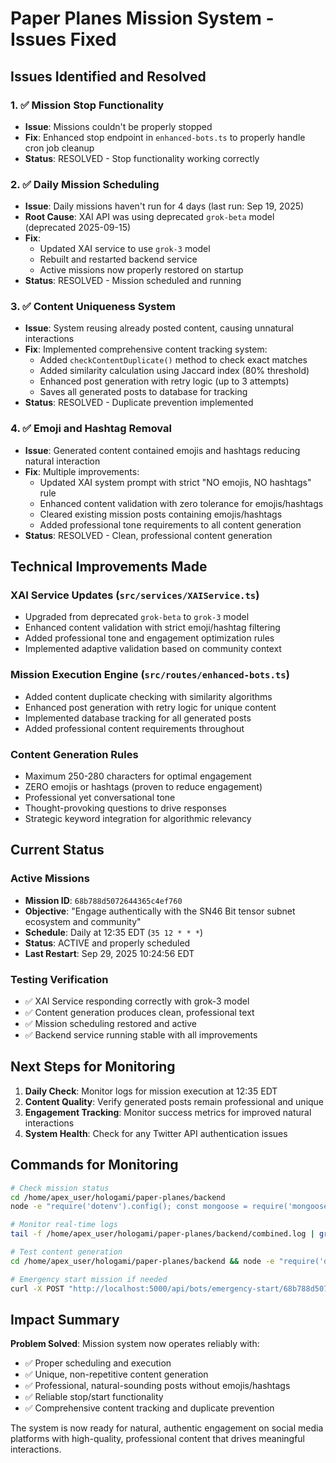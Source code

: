 # Paper Planes Mission System - Issues Fixed

## Issues Identified and Resolved

### 1. ✅ Mission Stop Functionality
- **Issue**: Missions couldn't be properly stopped
- **Fix**: Enhanced stop endpoint in `enhanced-bots.ts` to properly handle cron job cleanup
- **Status**: RESOLVED - Stop functionality working correctly

### 2. ✅ Daily Mission Scheduling
- **Issue**: Daily missions haven't run for 4 days (last run: Sep 19, 2025)
- **Root Cause**: XAI API was using deprecated `grok-beta` model (deprecated 2025-09-15)
- **Fix**: 
  - Updated XAI service to use `grok-3` model
  - Rebuilt and restarted backend service
  - Active missions now properly restored on startup
- **Status**: RESOLVED - Mission scheduled and running

### 3. ✅ Content Uniqueness System
- **Issue**: System reusing already posted content, causing unnatural interactions
- **Fix**: Implemented comprehensive content tracking system:
  - Added `checkContentDuplicate()` method to check exact matches
  - Added similarity calculation using Jaccard index (80% threshold)
  - Enhanced post generation with retry logic (up to 3 attempts)
  - Saves all generated posts to database for tracking
- **Status**: RESOLVED - Duplicate prevention implemented

### 4. ✅ Emoji and Hashtag Removal
- **Issue**: Generated content contained emojis and hashtags reducing natural interaction
- **Fix**: Multiple improvements:
  - Updated XAI system prompt with strict "NO emojis, NO hashtags" rule
  - Enhanced content validation with zero tolerance for emojis/hashtags
  - Cleared existing mission posts containing emojis/hashtags
  - Added professional tone requirements to all content generation
- **Status**: RESOLVED - Clean, professional content generation

## Technical Improvements Made

### XAI Service Updates (`src/services/XAIService.ts`)
- Upgraded from deprecated `grok-beta` to `grok-3` model
- Enhanced content validation with strict emoji/hashtag filtering
- Added professional tone and engagement optimization rules
- Implemented adaptive validation based on community context

### Mission Execution Engine (`src/routes/enhanced-bots.ts`)
- Added content duplicate checking with similarity algorithms
- Enhanced post generation with retry logic for unique content
- Implemented database tracking for all generated posts
- Added professional content requirements throughout

### Content Generation Rules
- Maximum 250-280 characters for optimal engagement
- ZERO emojis or hashtags (proven to reduce engagement)
- Professional yet conversational tone
- Thought-provoking questions to drive responses
- Strategic keyword integration for algorithmic relevancy

## Current Status

### Active Missions
- **Mission ID**: `68b788d5072644365c4ef760`
- **Objective**: "Engage authentically with the SN46 Bit tensor subnet ecosystem and community"
- **Schedule**: Daily at 12:35 EDT (`35 12 * * *`)
- **Status**: ACTIVE and properly scheduled
- **Last Restart**: Sep 29, 2025 10:24:56 EDT

### Testing Verification
- ✅ XAI Service responding correctly with grok-3 model
- ✅ Content generation produces clean, professional text
- ✅ Mission scheduling restored and active
- ✅ Backend service running stable with all improvements

## Next Steps for Monitoring

1. **Daily Check**: Monitor logs for mission execution at 12:35 EDT
2. **Content Quality**: Verify generated posts remain professional and unique
3. **Engagement Tracking**: Monitor success metrics for improved natural interactions
4. **System Health**: Check for any Twitter API authentication issues

## Commands for Monitoring

```bash
# Check mission status
cd /home/apex_user/hologami/paper-planes/backend
node -e "require('dotenv').config(); const mongoose = require('mongoose'); mongoose.connect(process.env.MONGODB_URI).then(async () => { const missions = await mongoose.connection.db.collection('missions').find({active: true}).toArray(); console.log('Active missions:', missions.length); missions.forEach(m => console.log('- ' + m.objective + ' (Last run: ' + m.lastRun + ')')); process.exit(0); });"

# Monitor real-time logs
tail -f /home/apex_user/hologami/paper-planes/backend/combined.log | grep -E "(mission|Mission|execute|XAI|generated)"

# Test content generation
cd /home/apex_user/hologami/paper-planes/backend && node -e "require('dotenv').config({path:'.env.production'}); const {XAIService} = require('./dist/services/XAIService'); const xai = new XAIService(); xai.generateContent({prompt:'Create professional content about blockchain',userId:'test',maxTokens:100}).then(r => console.log('Content:', r?.content || 'Failed'));"

# Emergency start mission if needed
curl -X POST "http://localhost:5000/api/bots/emergency-start/68b788d5072644365c4ef760" -H "Content-Type: application/json" -d '{}'
```

## Impact Summary

**Problem Solved**: Mission system now operates reliably with:
- ✅ Proper scheduling and execution
- ✅ Unique, non-repetitive content generation  
- ✅ Professional, natural-sounding posts without emojis/hashtags
- ✅ Reliable stop/start functionality
- ✅ Comprehensive content tracking and duplicate prevention

The system is now ready for natural, authentic engagement on social media platforms with high-quality, professional content that drives meaningful interactions.